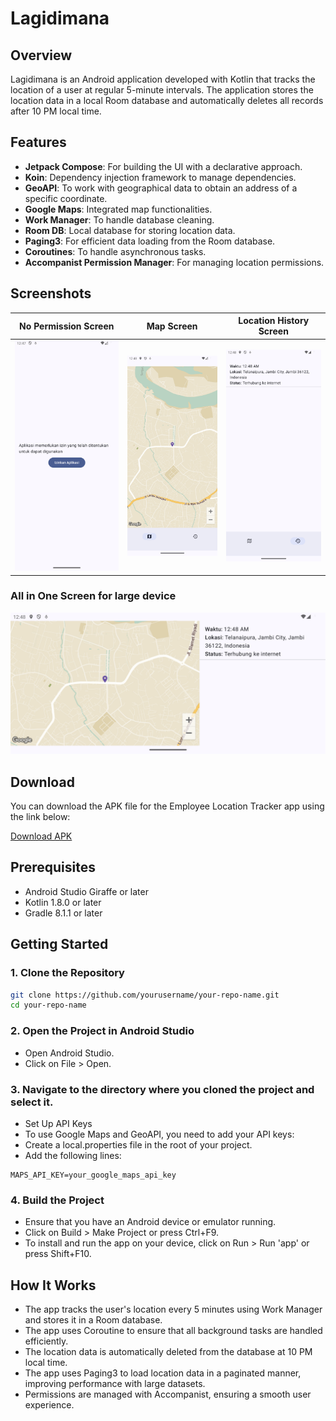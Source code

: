 # Lagidimana

## Overview

Lagidimana is an Android application developed with Kotlin that tracks the location of a user at regular 5-minute intervals. The application stores the location data in a local Room database and automatically deletes all records after 10 PM local time.

## Features

- **Jetpack Compose**: For building the UI with a declarative approach.
- **Koin**: Dependency injection framework to manage dependencies.
- **GeoAPI**: To work with geographical data to obtain an address of a specific coordinate.
- **Google Maps**: Integrated map functionalities.
- **Work Manager**: To handle database cleaning.
- **Room DB**: Local database for storing location data.
- **Paging3**: For efficient data loading from the Room database.
- **Coroutines**: To handle asynchronous tasks.
- **Accompanist Permission Manager**: For managing location permissions.

## Screenshots

| No Permission Screen | Map Screen | Location History Screen |
|----------------------|-------------------|----------|
| ![No Permission Screen](https://github.com/gab-stargazer/lagidimana/blob/master/image/no_permission_screen.png) | ![Map Screen](https://github.com/gab-stargazer/lagidimana/blob/master/image/map_screen.png) | ![Location History Screen](https://github.com/gab-stargazer/lagidimana/blob/master/image/location_history_screen.png) |

### All in One Screen for large device
![All In One Screen](https://github.com/gab-stargazer/lagidimana/blob/master/image/map_and_history_screen.png)

## Download

You can download the APK file for the Employee Location Tracker app using the link below:

[Download APK](https://drive.google.com/file/d/1LQ81-Cm9Q1VCfTPiTP-KugphKJSoZI6v/view?usp=drive_link)

## Prerequisites

- Android Studio Giraffe or later
- Kotlin 1.8.0 or later
- Gradle 8.1.1 or later

## Getting Started

### 1. Clone the Repository

```bash
git clone https://github.com/yourusername/your-repo-name.git
cd your-repo-name
```
### 2. Open the Project in Android Studio
- Open Android Studio.
- Click on File > Open. 

### 3. Navigate to the directory where you cloned the project and select it.
- Set Up API Keys
- To use Google Maps and GeoAPI, you need to add your API keys:
- Create a local.properties file in the root of your project.
- Add the following lines:

```
MAPS_API_KEY=your_google_maps_api_key
```

### 4. Build the Project
- Ensure that you have an Android device or emulator running.
- Click on Build > Make Project or press Ctrl+F9.
- To install and run the app on your device, click on Run > Run 'app' or press Shift+F10.

## How It Works
- The app tracks the user's location every 5 minutes using Work Manager and stores it in a Room database.
- The app uses Coroutine to ensure that all background tasks are handled efficiently.
- The location data is automatically deleted from the database at 10 PM local time.
- The app uses Paging3 to load location data in a paginated manner, improving performance with large datasets.
- Permissions are managed with Accompanist, ensuring a smooth user experience.
